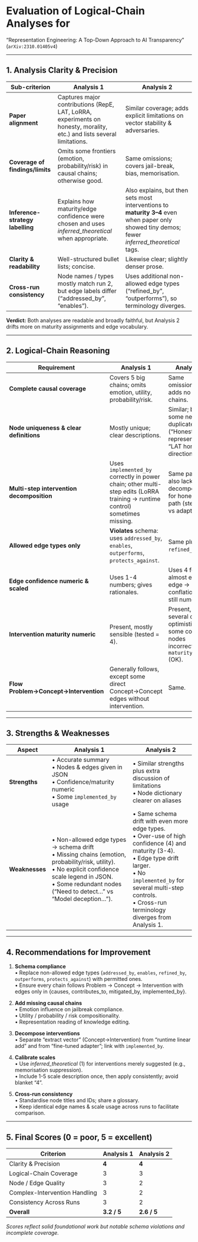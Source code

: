 # Evaluation of Logical-Chain Analyses for  
“Representation Engineering: A Top-Down Approach to AI Transparency” (`arXiv:2310.01405v4`)

---

## 1. Analysis Clarity & Precision

| Sub-criterion | Analysis 1 | Analysis 2 |
|---------------|------------|------------|
| **Paper alignment** | Captures major contributions (RepE, LAT, LoRRA, experiments on honesty, morality, etc.) and lists several limitations. | Similar coverage; adds explicit limitations on vector stability & adversaries. |
| **Coverage of findings/limits** | Omits some frontiers (emotion, probability/risk) in causal chains; otherwise good. | Same omissions; covers jail-break, bias, memorisation. |
| **Inference-strategy labelling** | Explains how maturity/edge confidence were chosen and uses *inferred_theoretical* when appropriate. | Also explains, but then sets most interventions to **maturity 3–4** even when paper only showed tiny demos; fewer *inferred_theoretical* tags. |
| **Clarity & readability** | Well-structured bullet lists; concise. | Likewise clear; slightly denser prose. |
| **Cross-run consistency** | Node names / types mostly match run 2, but edge labels differ (“addressed_by”, “enables”). | Uses additional non-allowed edge types (“refined_by”, “outperforms”), so terminology diverges. |

**Verdict:** Both analyses are readable and broadly faithful, but Analysis 2 drifts more on maturity assignments and edge vocabulary.

---

## 2. Logical-Chain Reasoning

| Requirement | Analysis 1 | Analysis 2 |
|-------------|------------|------------|
| **Complete causal coverage** | Covers 5 big chains; omits emotion, utility, probability/risk. | Same omissions; adds no new chains. |
| **Node uniqueness & clear definitions** | Mostly unique; clear descriptions. | Similar; but some near-duplicates (“Honesty representation”, “LAT honesty direction”). |
| **Multi-step intervention decomposition** | Uses `implemented_by` correctly in power chain; other multi-step edits (LoRRA training → runtime control) sometimes missing. | Same pattern; also lacks decomposition for honesty path (steering vs adapter). |
| **Allowed edge types only** | **Violates** schema: uses `addressed_by`, `enables`, `outperforms`, `protects_against`. | Same plus `refined_by`. |
| **Edge confidence numeric & scaled** | Uses 1-4 numbers; gives rationales. | Uses 4 for almost every edge → conflation; but still numeric. |
| **Intervention maturity numeric** | Present, mostly sensible (tested = 4). | Present, but several over-optimistic; some concept nodes incorrectly hold `maturity:null` (OK). |
| **Flow Problem→Concept→Intervention** | Generally follows, except some direct Concept→Concept edges without intervention. | Same. |

---

## 3. Strengths & Weaknesses

| Aspect | Analysis 1 | Analysis 2 |
|--------|------------|------------|
| **Strengths** | • Accurate summary<br>• Nodes & edges given in JSON<br>• Confidence/maturity numeric<br>• Some `implemented_by` usage | • Similar strengths plus extra discussion of limitations<br>• Node dictionary clearer on aliases |
| **Weaknesses** | • Non-allowed edge types → schema drift<br>• Missing chains (emotion, probability/risk, utility).<br>• No explicit confidence scale legend in JSON.<br>• Some redundant nodes (“Need to detect…” vs “Model deception…”). | • Same schema drift with even more edge types.<br>• Over-use of high confidence (4) and maturity (3-4).<br>• Edge type drift larger.<br>• No `implemented_by` for several multi-step controls.<br>• Cross-run terminology diverges from Analysis 1. |

---

## 4. Recommendations for Improvement

1. **Schema compliance**  
   • Replace non-allowed edge types (`addressed_by`, `enables`, `refined_by`, `outperforms`, `protects_against`) with permitted ones.  
   • Ensure every chain follows Problem → Concept → Intervention with edges only in {causes, contributes_to, mitigated_by, implemented_by}.

2. **Add missing causal chains**  
   • Emotion influence on jailbreak compliance.  
   • Utility / probability / risk compositionality.  
   • Representation reading of knowledge editing.

3. **Decompose interventions**  
   • Separate “extract vector” (Concept→Intervention) from “runtime linear add” and from “fine-tuned adapter”; link with `implemented_by`.

4. **Calibrate scales**  
   • Use *inferred_theoretical* (1) for interventions merely suggested (e.g., memorisation suppression).  
   • Include 1-5 scale description once, then apply consistently; avoid blanket “4”.

5. **Cross-run consistency**  
   • Standardise node titles and IDs; share a glossary.  
   • Keep identical edge names & scale usage across runs to facilitate comparison.

---

## 5. Final Scores (0 = poor, 5 = excellent)

| Criterion | Analysis 1 | Analysis 2 |
|-----------|------------|------------|
| Clarity & Precision | **4** | **4** |
| Logical-Chain Coverage | 3 | 3 |
| Node / Edge Quality | 3 | 2 |
| Complex-Intervention Handling | 3 | 2 |
| Consistency Across Runs | 3 | 2 |
| **Overall** | **3.2 / 5** | **2.6 / 5** |

*Scores reflect solid foundational work but notable schema violations and incomplete coverage.*